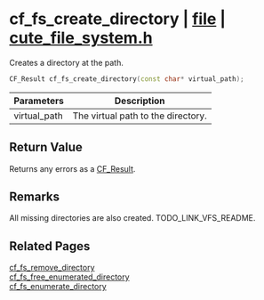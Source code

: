 # cf_fs_create_directory | [file](https://github.com/RandyGaul/cute_framework/blob/master/docs/file/README.md) | [cute_file_system.h](https://github.com/RandyGaul/cute_framework/blob/master/include/cute_file_system.h)

Creates a directory at the path.

```cpp
CF_Result cf_fs_create_directory(const char* virtual_path);
```

Parameters | Description
--- | ---
virtual_path | The virtual path to the directory.

## Return Value

Returns any errors as a [CF_Result](https://github.com/RandyGaul/cute_framework/blob/master/docs/utility/cf_result.md).

## Remarks

All missing directories are also created. TODO_LINK_VFS_README.

## Related Pages

[cf_fs_remove_directory](https://github.com/RandyGaul/cute_framework/blob/master/docs/file/cf_fs_remove_directory.md)  
[cf_fs_free_enumerated_directory](https://github.com/RandyGaul/cute_framework/blob/master/docs/file/cf_fs_free_enumerated_directory.md)  
[cf_fs_enumerate_directory](https://github.com/RandyGaul/cute_framework/blob/master/docs/file/cf_fs_enumerate_directory.md)  
